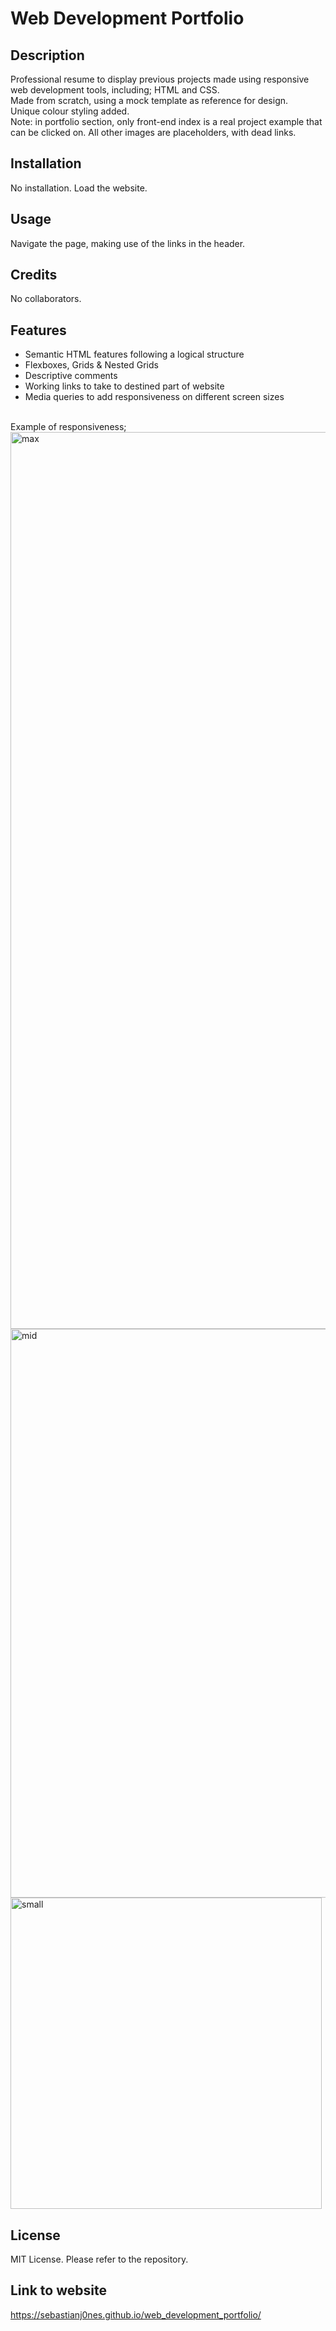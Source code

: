 # Web Development Portfolio

## Description
Professional resume to display previous projects made using responsive web development tools, including; HTML and CSS.
<br/>
Made from scratch, using a mock template as reference for design.
<br/>
Unique colour styling added.
<br/>
Note: in portfolio section, only front-end index is a real project example that can be clicked on.
All other images are placeholders, with dead links.

## Installation 
No installation. Load the website.


## Usage
Navigate the page, making use of the links in the header. 


## Credits
No collaborators.


## Features

- Semantic HTML features following a logical structure
- Flexboxes, Grids & Nested Grids 
- Descriptive comments 
- Working links to take to destined part of website
- Media queries to add responsiveness on different screen sizes


<br/>
Example of responsiveness;
<img width="1435" alt="max" src="https://user-images.githubusercontent.com/114486176/205501359-007a5bcd-8f3c-4610-9c2d-b00187c8f10e.png">
<img width="910" alt="mid" src="https://user-images.githubusercontent.com/114486176/205501360-618c3fde-59c2-421a-b1d6-11da832aa866.png">
<img width="498" alt="small" src="https://user-images.githubusercontent.com/114486176/205501361-f7437bf6-4669-44cd-903c-4ed1f0eb3763.png">

## License
MIT License. Please refer to the repository.


## Link to website
https://sebastianj0nes.github.io/web_development_portfolio/
